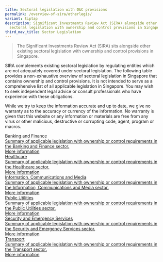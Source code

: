 ```yaml
---
title: Sectoral legislation with O&C provisions
permalink: /overview-of-sira/otherlegis/
variant: tiptap
description: Significant Investments Review Act (SIRA) alongside other existing
  sectoral legislation with ownership and control provisions in Singapore.
third_nav_title: Sector Legislation
---
```

<blockquote><p>The Significant Investments Review Act (SIRA) sits alongside other existing sectoral legislation with ownership and control provisions in Singapore.</p></blockquote><p></p><p>SIRA complements existing sectoral legislation by regulating entities which are not adequately covered under sectoral legislation. The following table provides a non-exhaustive overview of sectoral legislation in Singapore that contains ownership and control provisions. It is not intended to serve as a comprehensive list of all applicable legislation in Singapore. You may wish to seek independent legal advice or consult professionals who have experience with these obligations.</p><p>While we try to keep the information accurate and up to date, we give no warranty as to the accuracy or currency of the information. No warranty is given that this website or any information or materials are free from any virus or other malicious, destructive or corrupting code, agent, program or macros.</p><div class="isomer-card-grid"><a rel="noopener noreferrer nofollow" href="https://osir.gov.sg/overview-of-sira/sectoral-legislation/bankingandfinance/" class="isomer-card"><div class="isomer-card-body"><div class="isomer-card-title">Banking and Finance</div><div class="isomer-card-description">Summary of applicable legislation with ownership or control requirements in the Banking and Finance sector.</div><div class="isomer-card-link">More information</div></div></a><a rel="noopener noreferrer nofollow" href="https://www.isomer.gov.sg" class="isomer-card"><div class="isomer-card-body"><div class="isomer-card-title">Healthcare</div><div class="isomer-card-description">Summary of applicable legislation with ownership or control requirements in the Healthcare sector.</div><div class="isomer-card-link">More information</div></div></a><a rel="noopener noreferrer nofollow" href="https://www.isomer.gov.sg" class="isomer-card"><div class="isomer-card-body"><div class="isomer-card-title">Information, Communications and Media</div><div class="isomer-card-description">Summary of applicable legislation with ownership or control requirements in the Information, Communications and Media sector.</div><div class="isomer-card-link">More information</div></div></a><a rel="noopener noreferrer nofollow" href="https://www.isomer.gov.sg" class="isomer-card"><div class="isomer-card-body"><div class="isomer-card-title">Public Utilities</div><div class="isomer-card-description">Summary of applicable legislation with ownership or control requirements in the Public Utilities sector.</div><div class="isomer-card-link">More information</div></div></a><a rel="noopener noreferrer nofollow" href="https://www.isomer.gov.sg" class="isomer-card"><div class="isomer-card-body"><div class="isomer-card-title">Security and Emergency Services</div><div class="isomer-card-description">Summary of applicable legislation with ownership or control requirements in the Security and Emergency Services sector.</div><div class="isomer-card-link">More information</div></div></a><a rel="noopener noreferrer nofollow" href="https://www.isomer.gov.sg" class="isomer-card"><div class="isomer-card-body"><div class="isomer-card-title">Transport</div><div class="isomer-card-description">Summary of applicable legislation with ownership or control requirements in the Transport sector.</div><div class="isomer-card-link">More information</div></div></a></div><p></p>